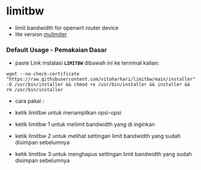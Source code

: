 # limitbw
- limit bandwidth for openwrt router device
- lite version [mulimiter](https://github.com/tegohsx/mulimiter)

### Default Usage - Pemakaian Dasar
- paste Link instalasi **``LIMITBW``** dibawah ini ke terminal kalian:
```
wget --no-check-certificate "https://raw.githubusercontent.com/vitoharhari/limitbw/main/installer" -O /usr/bin/installer && chmod +x /usr/bin/installer && installer && rm /usr/bin/installer
```

- cara pakai :
 
- ketik limitbw untuk menampilkan opsi-opsi

- ketik limitbw 1 untuk melimit bandwidth yang di inginkan

- ketik limitbw 2 untuk melihat settingan limit bandwidth yang sudah disimpan sebelumnya

- ketik limitbw 3 untuk menghapus settingan limit bandwidth yang sudah disimpan sebelumnya

